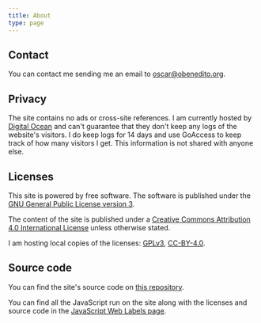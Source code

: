 ```yaml
---
title: About
type: page
---
```

## Contact

You can contact me sending me an email to [oscar@obenedito.org](mailto:oscar@obenedito.org).

## Privacy

The site contains no ads or cross-site references. I am currently hosted by [Digital Ocean](https://www.digitalocean.com/) and can't guarantee that they don't keep any logs of the website's visitors. I do keep logs for 14 days and use GoAccess to keep track of how many visitors I get. This information is not shared with anyone else.

## Licenses

This site is powered by free software. The software is published under the [GNU General Public License version 3](https://www.gnu.org/licenses/gpl-3.0.html).

The content of the site is published under a [Creative Commons Attribution 4.0 International License](https://creativecommons.org/licenses/by/4.0/) unless otherwise stated.

I am hosting local copies of the licenses: [GPLv3](/licenses/gpl-v3/), [CC-BY-4.0](/licenses/cc-by-4.0/).

## Source code

You can find the site's source code on [this repository](https://gitlab.com/oscarbenedito/oscarbenedito.com/).

You can find all the JavaScript run on the site along with the licenses and source code in the [JavaScript Web Labels page](/jsweblabels/).
